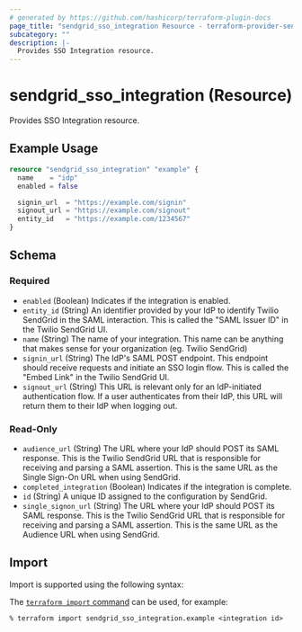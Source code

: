 ```yaml
---
# generated by https://github.com/hashicorp/terraform-plugin-docs
page_title: "sendgrid_sso_integration Resource - terraform-provider-sendgrid"
subcategory: ""
description: |-
  Provides SSO Integration resource.
---
```


# sendgrid_sso_integration (Resource)

Provides SSO Integration resource.

## Example Usage

```terraform
resource "sendgrid_sso_integration" "example" {
  name    = "idp"
  enabled = false

  signin_url  = "https://example.com/signin"
  signout_url = "https://example.com/signout"
  entity_id   = "https://example.com/1234567"
}
```

<!-- schema generated by tfplugindocs -->
## Schema

### Required

- `enabled` (Boolean) Indicates if the integration is enabled.
- `entity_id` (String) An identifier provided by your IdP to identify Twilio SendGrid in the SAML interaction. This is called the "SAML Issuer ID" in the Twilio SendGrid UI.
- `name` (String) The name of your integration. This name can be anything that makes sense for your organization (eg. Twilio SendGrid)
- `signin_url` (String) The IdP's SAML POST endpoint. This endpoint should receive requests and initiate an SSO login flow. This is called the "Embed Link" in the Twilio SendGrid UI.
- `signout_url` (String) This URL is relevant only for an IdP-initiated authentication flow. If a user authenticates from their IdP, this URL will return them to their IdP when logging out.

### Read-Only

- `audience_url` (String) The URL where your IdP should POST its SAML response. This is the Twilio SendGrid URL that is responsible for receiving and parsing a SAML assertion. This is the same URL as the Single Sign-On URL when using SendGrid.
- `completed_integration` (Boolean) Indicates if the integration is complete.
- `id` (String) A unique ID assigned to the configuration by SendGrid.
- `single_signon_url` (String) The URL where your IdP should POST its SAML response. This is the Twilio SendGrid URL that is responsible for receiving and parsing a SAML assertion. This is the same URL as the Audience URL when using SendGrid.

## Import

Import is supported using the following syntax:

The [`terraform import` command](https://developer.hashicorp.com/terraform/cli/commands/import) can be used, for example:

```shell
% terraform import sendgrid_sso_integration.example <integration id>
```
